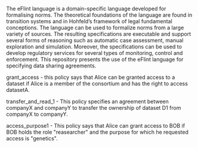 The eFlint language is a domain-specific language developed for formalising norms. The theoretical foundations of the language are found in
transition systems and in Hohfeld’s framework of legal fundamental conceptions. The language can be used to formalize norms from a large variety
of sources. The resulting specifications are executable and support several forms of reasoning such as automatic case assessment, manual exploration
and simulation. Moreover, the specifications can be used to develop regulatory services for several types of monitoring, control and enforcement. This repository presents the use of the eFlint language for specifying data sharing agreements.

grant_access - this policy says that Alice can be granted access to a dataset if Alice is a member of the consortium and has the right to access datasetA.

transfer_and_read_1 -  This policy specifies an agreement between companyX and companyY to transfer the ownership of dataset D1 from companyX to companyY.

access_purpose1 - This policy says that Alice can grant access to BOB if BOB holds the role "reasearcher" and the purpose for which he requested access is "genetics".